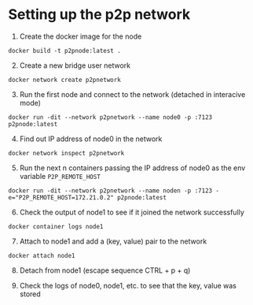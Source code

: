 # Setting up the p2p network

1. Create the docker image for the node

``docker build -t p2pnode:latest .``

2. Create a new bridge user network

``docker network create p2pnetwork``

3. Run the first node and connect to the network (detached in interacive mode)

``docker run -dit --network p2pnetwork --name node0 -p :7123 p2pnode:latest``

4. Find out IP address of node0 in the network

``docker network inspect p2pnetwork``

5. Run the next n containers passing the IP address of node0 as the env variable `P2P_REMOTE_HOST`

``docker run -dit --network p2pnetwork --name noden -p :7123 -e="P2P_REMOTE_HOST=172.21.0.2" p2pnode:latest``

6. Check the output of node1 to see if it joined the network successfully

``docker container logs node1``

7. Attach to node1 and add a (key, value) pair to the network

``docker attach node1``

8. Detach from node1 (escape sequence CTRL + p + q)

9. Check the logs of node0, node1, etc. to see that the key, value was stored